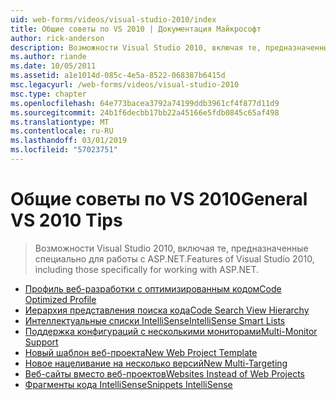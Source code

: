 ```yaml
---
uid: web-forms/videos/visual-studio-2010/index
title: Общие советы по VS 2010 | Документация Майкрософт
author: rick-anderson
description: Возможности Visual Studio 2010, включая те, предназначенные специально для работы с ASP.NET.
ms.author: riande
ms.date: 10/05/2011
ms.assetid: a1e1014d-085c-4e5a-8522-068387b6415d
msc.legacyurl: /web-forms/videos/visual-studio-2010
msc.type: chapter
ms.openlocfilehash: 64e773bacea3792a74199ddb3961cf4f877d11d9
ms.sourcegitcommit: 24b1f6decbb17bb22a45166e5fdb0845c65af498
ms.translationtype: MT
ms.contentlocale: ru-RU
ms.lasthandoff: 03/01/2019
ms.locfileid: "57023751"
---
```

<a name="general-vs-2010-tips"></a><span data-ttu-id="10341-103">Общие советы по VS 2010</span><span class="sxs-lookup"><span data-stu-id="10341-103">General VS 2010 Tips</span></span>
====================
> <span data-ttu-id="10341-104">Возможности Visual Studio 2010, включая те, предназначенные специально для работы с ASP.NET.</span><span class="sxs-lookup"><span data-stu-id="10341-104">Features of Visual Studio 2010, including those specifically for working with ASP.NET.</span></span>


- [<span data-ttu-id="10341-105">Профиль веб-разработки с оптимизированным кодом</span><span class="sxs-lookup"><span data-stu-id="10341-105">Code Optimized Profile</span></span>](visual-studio-2010-quick-hit-code-optimized-profile.md)
- [<span data-ttu-id="10341-106">Иерархия представления поиска кода</span><span class="sxs-lookup"><span data-stu-id="10341-106">Code Search View Hierarchy</span></span>](visual-studio-2010-quick-hit-code-search-view-hierarchy.md)
- [<span data-ttu-id="10341-107">Интеллектуальные списки IntelliSense</span><span class="sxs-lookup"><span data-stu-id="10341-107">IntelliSense Smart Lists</span></span>](visual-studio-2010-quick-hit-intellisense-smart-lists.md)
- [<span data-ttu-id="10341-108">Поддержка конфигураций с несколькими мониторами</span><span class="sxs-lookup"><span data-stu-id="10341-108">Multi-Monitor Support</span></span>](visual-studio-2010-quick-hit-multi-monitor-support.md)
- [<span data-ttu-id="10341-109">Новый шаблон веб-проекта</span><span class="sxs-lookup"><span data-stu-id="10341-109">New Web Project Template</span></span>](visual-studio-2010-quick-hit-new-web-project-template.md)
- [<span data-ttu-id="10341-110">Новое нацеливание на несколько версий</span><span class="sxs-lookup"><span data-stu-id="10341-110">New Multi-Targeting</span></span>](visual-studio-2010-quick-hit-new-multi-targeting.md)
- [<span data-ttu-id="10341-111">Веб-сайты вместо веб-проектов</span><span class="sxs-lookup"><span data-stu-id="10341-111">Websites Instead of Web Projects</span></span>](visual-studio-2010-quick-hit-websites-instead-of-web-projects.md)
- [<span data-ttu-id="10341-112">Фрагменты кода IntelliSense</span><span class="sxs-lookup"><span data-stu-id="10341-112">Snippets IntelliSense</span></span>](visual-studio-2010-quick-hit-snippets-intellisense.md)
